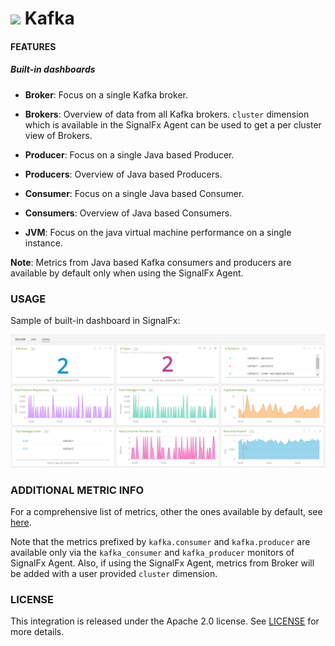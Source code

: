 # ![](https://github.com/signalfx/integrations/blob/master/kafka/img/integrations_kafka.png) Kafka

#### FEATURES

##### Built-in dashboards

- **Broker**: Focus on a single Kafka broker.

- **Brokers**: Overview of data from all Kafka brokers. `cluster` dimension which is available in the SignalFx Agent can be used to get a per cluster view of Brokers.

- **Producer**: Focus on a single Java based Producer.

- **Producers**: Overview of Java based Producers.

- **Consumer**: Focus on a single Java based Consumer.

- **Consumers**: Overview of Java based Consumers.

- **JVM**: Focus on the java virtual machine performance on a single instance.


**Note**: Metrics from Java based Kafka consumers and producers are available by default only when using the SignalFx Agent.

### USAGE

Sample of built-in dashboard in SignalFx:

![](././img/dashboard_kafka.png)

### ADDITIONAL METRIC INFO

For a comprehensive list of metrics, other the ones available by default, see <a target="_blank" href="https://kafka.apache.org/documentation.html#monitoring">here</a>.

Note that the metrics prefixed by `kafka.consumer` and `kafka.producer` are available only via the `kafka_consumer` and `kafka_producer` monitors of SignalFx Agent. Also, if using the SignalFx Agent, metrics from Broker will be added with
a user provided `cluster` dimension.

### LICENSE

This integration is released under the Apache 2.0 license. See [LICENSE](./LICENSE) for more details.
